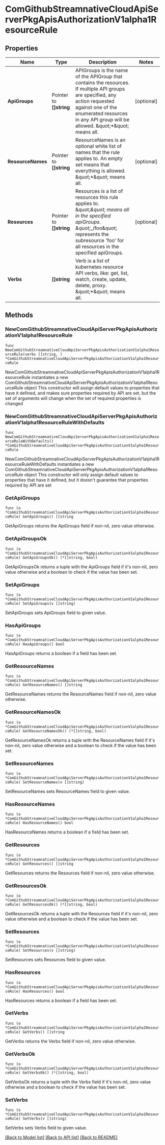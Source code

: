 # ComGithubStreamnativeCloudApiServerPkgApisAuthorizationV1alpha1ResourceRule

## Properties

Name | Type | Description | Notes
------------ | ------------- | ------------- | -------------
**ApiGroups** | Pointer to **[]string** | APIGroups is the name of the APIGroup that contains the resources.  If multiple API groups are specified, any action requested against one of the enumerated resources in any API group will be allowed.  \&quot;*\&quot; means all. | [optional] 
**ResourceNames** | Pointer to **[]string** | ResourceNames is an optional white list of names that the rule applies to.  An empty set means that everything is allowed.  \&quot;*\&quot; means all. | [optional] 
**Resources** | Pointer to **[]string** | Resources is a list of resources this rule applies to.  \&quot;*\&quot; means all in the specified apiGroups.  \&quot;*_/foo\&quot; represents the subresource &#39;foo&#39; for all resources in the specified apiGroups. | [optional] 
**Verbs** | **[]string** | Verb is a list of kubernetes resource API verbs, like: get, list, watch, create, update, delete, proxy.  \&quot;*\&quot; means all. | 

## Methods

### NewComGithubStreamnativeCloudApiServerPkgApisAuthorizationV1alpha1ResourceRule

`func NewComGithubStreamnativeCloudApiServerPkgApisAuthorizationV1alpha1ResourceRule(verbs []string, ) *ComGithubStreamnativeCloudApiServerPkgApisAuthorizationV1alpha1ResourceRule`

NewComGithubStreamnativeCloudApiServerPkgApisAuthorizationV1alpha1ResourceRule instantiates a new ComGithubStreamnativeCloudApiServerPkgApisAuthorizationV1alpha1ResourceRule object
This constructor will assign default values to properties that have it defined,
and makes sure properties required by API are set, but the set of arguments
will change when the set of required properties is changed

### NewComGithubStreamnativeCloudApiServerPkgApisAuthorizationV1alpha1ResourceRuleWithDefaults

`func NewComGithubStreamnativeCloudApiServerPkgApisAuthorizationV1alpha1ResourceRuleWithDefaults() *ComGithubStreamnativeCloudApiServerPkgApisAuthorizationV1alpha1ResourceRule`

NewComGithubStreamnativeCloudApiServerPkgApisAuthorizationV1alpha1ResourceRuleWithDefaults instantiates a new ComGithubStreamnativeCloudApiServerPkgApisAuthorizationV1alpha1ResourceRule object
This constructor will only assign default values to properties that have it defined,
but it doesn't guarantee that properties required by API are set

### GetApiGroups

`func (o *ComGithubStreamnativeCloudApiServerPkgApisAuthorizationV1alpha1ResourceRule) GetApiGroups() []string`

GetApiGroups returns the ApiGroups field if non-nil, zero value otherwise.

### GetApiGroupsOk

`func (o *ComGithubStreamnativeCloudApiServerPkgApisAuthorizationV1alpha1ResourceRule) GetApiGroupsOk() (*[]string, bool)`

GetApiGroupsOk returns a tuple with the ApiGroups field if it's non-nil, zero value otherwise
and a boolean to check if the value has been set.

### SetApiGroups

`func (o *ComGithubStreamnativeCloudApiServerPkgApisAuthorizationV1alpha1ResourceRule) SetApiGroups(v []string)`

SetApiGroups sets ApiGroups field to given value.

### HasApiGroups

`func (o *ComGithubStreamnativeCloudApiServerPkgApisAuthorizationV1alpha1ResourceRule) HasApiGroups() bool`

HasApiGroups returns a boolean if a field has been set.

### GetResourceNames

`func (o *ComGithubStreamnativeCloudApiServerPkgApisAuthorizationV1alpha1ResourceRule) GetResourceNames() []string`

GetResourceNames returns the ResourceNames field if non-nil, zero value otherwise.

### GetResourceNamesOk

`func (o *ComGithubStreamnativeCloudApiServerPkgApisAuthorizationV1alpha1ResourceRule) GetResourceNamesOk() (*[]string, bool)`

GetResourceNamesOk returns a tuple with the ResourceNames field if it's non-nil, zero value otherwise
and a boolean to check if the value has been set.

### SetResourceNames

`func (o *ComGithubStreamnativeCloudApiServerPkgApisAuthorizationV1alpha1ResourceRule) SetResourceNames(v []string)`

SetResourceNames sets ResourceNames field to given value.

### HasResourceNames

`func (o *ComGithubStreamnativeCloudApiServerPkgApisAuthorizationV1alpha1ResourceRule) HasResourceNames() bool`

HasResourceNames returns a boolean if a field has been set.

### GetResources

`func (o *ComGithubStreamnativeCloudApiServerPkgApisAuthorizationV1alpha1ResourceRule) GetResources() []string`

GetResources returns the Resources field if non-nil, zero value otherwise.

### GetResourcesOk

`func (o *ComGithubStreamnativeCloudApiServerPkgApisAuthorizationV1alpha1ResourceRule) GetResourcesOk() (*[]string, bool)`

GetResourcesOk returns a tuple with the Resources field if it's non-nil, zero value otherwise
and a boolean to check if the value has been set.

### SetResources

`func (o *ComGithubStreamnativeCloudApiServerPkgApisAuthorizationV1alpha1ResourceRule) SetResources(v []string)`

SetResources sets Resources field to given value.

### HasResources

`func (o *ComGithubStreamnativeCloudApiServerPkgApisAuthorizationV1alpha1ResourceRule) HasResources() bool`

HasResources returns a boolean if a field has been set.

### GetVerbs

`func (o *ComGithubStreamnativeCloudApiServerPkgApisAuthorizationV1alpha1ResourceRule) GetVerbs() []string`

GetVerbs returns the Verbs field if non-nil, zero value otherwise.

### GetVerbsOk

`func (o *ComGithubStreamnativeCloudApiServerPkgApisAuthorizationV1alpha1ResourceRule) GetVerbsOk() (*[]string, bool)`

GetVerbsOk returns a tuple with the Verbs field if it's non-nil, zero value otherwise
and a boolean to check if the value has been set.

### SetVerbs

`func (o *ComGithubStreamnativeCloudApiServerPkgApisAuthorizationV1alpha1ResourceRule) SetVerbs(v []string)`

SetVerbs sets Verbs field to given value.



[[Back to Model list]](../README.md#documentation-for-models) [[Back to API list]](../README.md#documentation-for-api-endpoints) [[Back to README]](../README.md)



